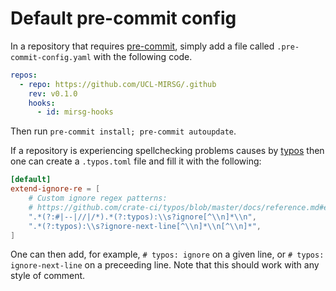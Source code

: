 # Default pre-commit config

In a repository that requires [pre-commit](https://pre-commit.com), simply add a
file called `.pre-commit-config.yaml` with the following code.

```yaml
repos:
  - repo: https://github.com/UCL-MIRSG/.github
    rev: v0.1.0
    hooks:
      - id: mirsg-hooks
```

Then run `pre-commit install; pre-commit autoupdate`.

If a repository is experiencing spellchecking problems causes by
[typos](https://github.com/crate-ci/typos) then one can create a `.typos.toml`
file and fill it with the following:

```toml
[default]
extend-ignore-re = [
    # Custom ignore regex patterns:
    # https://github.com/crate-ci/typos/blob/master/docs/reference.md#example-configurations
    ".*(?:#|--|//|/*).*(?:typos):\\s?ignore[^\\n]*\\n",
    ".*(?:typos):\\s?ignore-next-line[^\\n]*\\n[^\\n]*",
]
```

One can then add, for example, `# typos: ignore` on a given line, or
`# typos: ignore-next-line` on a preceeding line. Note that this should work
with any style of comment.
